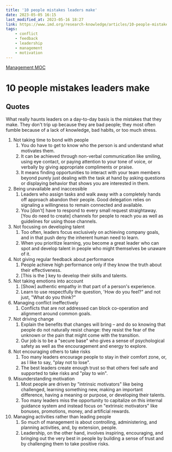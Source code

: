 ```yaml
---
title: '10 people mistakes leaders make'
date: 2023-05-05 16:15
last_modified_at: 2023-05-16 18:27
link: https://www.imd.org/research-knowledge/articles/10-people-mistakes-leaders-make/
tags:
    - conflict
    - feedback
    - leadership
    - management
    - motivation
---
```


[Management MOC](Management%20MOC.md)

# 10 people mistakes leaders make

## Quotes

What really haunts leaders on a day-to-day basis is the mistakes that they make. They don't trip up because they are bad people; they most often fumble because of a lack of knowledge, bad habits, or too much stress.

1. Not taking time to bond with people
    1. You do have to get to know who the person is and understand what motivates them.
    2. It can be achieved through non-verbal communication like smiling, using eye contact, or paying attention to your tone of voice, or verbally by giving appropriate compliments or praise.
    3. It means finding opportunities to interact with your team members beyond purely just dealing with the task at hand by asking questions or displaying behavior that shows you are interested in them.
2. Being unavailable and inaccessible
    1. Leaders who assign tasks and walk away with a completely hands off approach abandon their people. Good delegation relies on signaling a willingness to remain connected and available.
    2. You \[don't\] have to respond to every small request straightaway. \[You do need to create\] channels for people to reach you as well as guidelines for using those channels.
3. Not focusing on developing talent
    1. Too often, leaders focus exclusively on achieving company goals, and in that push deny the inherent human need to learn.
    2. When you prioritize learning, you become a great leader who can spot and develop talent in people who might themselves be unaware of it.
4. Not giving regular feedback about performance
    1. People achieve high performance only if they know the truth about their effectiveness.
    2. \[This is the \] key to develop their skills and talents.
5. Not taking emotions into account
    1. \[Show\] authentic empathy in that part of a person's experience.
    2. Learn to use respectfully the question, 'How do you feel?" and not just, "What do you think?"
6. Managing conflict ineffectively
    1. Conflicts that are not addressed can block co-operation and alignment around common goals.
7. Not driving change
    1. Explain the benefits that changes will bring – and do so knowing that people do not naturally resist change: they resist the fear of the unknown or the pain that might come with the transition.
    2. Our job is to be a "secure base" who gives a sense of psychological safety as well as the encouragement and energy to explore.
8. Not encouraging others to take risks
    1. Too many leaders encourage people to stay in their comfort zone, or, as I like to say, "play not to lose".
    2. The best leaders create enough trust so that others feel safe and supported to take risks and "play to win".
9. Misunderstanding motivation
    1. Most people are driven by "intrinsic motivators" like being challenged, learning something new, making an important difference, having a meaning or purpose, or developing their talents.
    2. Too many leaders miss the opportunity to capitalize on this internal guidance system and instead focus on "extrinsic motivators" like bonuses, promotions, money, and artificial rewards.
10. Managing activities rather than leading people
    1. So much of management is about controlling, administering, and planning activities, and, by extension, people.
    2. Leadership, on the other hand, involves inspiring, encouraging, and bringing out the very best in people by building a sense of trust and by challenging them to take positive risks.
